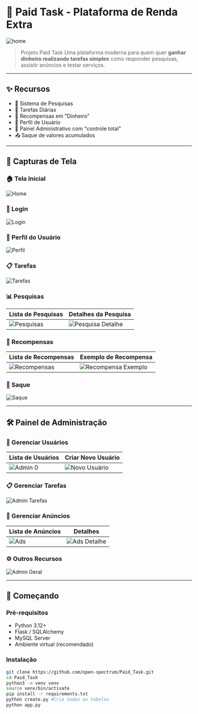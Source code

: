# 💸 Paid Task - Plataforma de Renda Extra

![home](screenshots/home.png)

> Projeto Paid Task 
> Uma plataforma moderna para quem quer **ganhar dinheiro realizando tarefas simples** como responder pesquisas, assistir anúncios e testar serviços.

---

## ✨ Recursos

- 🧠 Sistema de Pesquisas
- 🎯 Tarefas Diárias
- 🎁 Recompensas em "Dinheiro"
- 👤 Perfil de Usuário
- 👮 Painel Administrativo com "controle total"
- 📤 Saque de valores acumulados

---

## 📸 Capturas de Tela

### 🏠 Tela Inicial
![Home](screenshots/home.png)

### 🔐 Login
![Login](screenshots/login.png)

### 👤 Perfil do Usuário
![Perfil](screenshots/profile.png)

### 📋 Tarefas
![Tarefas](screenshots/tasks.png)

### 📊 Pesquisas
| Lista de Pesquisas | Detalhes da Pesquisa |
|--------------------|----------------------|
| ![Pesquisas](screenshots/research.png) | ![Pesquisa Detalhe](screenshots/research_1.png) |

### 🎁 Recompensas
| Lista de Recompensas | Exemplo de Recompensa |
|----------------------|------------------------|
| ![Recompensas](screenshots/reward.png) | ![Recompensa Exemplo](screenshots/reward_0.png) |

### 💸 Saque
![Saque](screenshots/withdraw.png)

---

## 🛠️ Painel de Administração

### 👥 Gerenciar Usuários
| Lista de Usuários | Criar Novo Usuário |
|--------------------|--------------------|
| ![Admin 0](screenshots/admin_0.png) | ![Novo Usuário](screenshots/admin_new_user.png) |

### 📋 Gerenciar Tarefas
![Admin Tarefas](screenshots/admin_task.png)

### 📢 Gerenciar Anúncios
| Lista de Anúncios | Detalhes |
|-------------------|----------|
| ![Ads](screenshots/admin_ads.png) | ![Ads Detalhe](screenshots/admin_ads_1.png) |

### ⚙️ Outros Recursos
![Admin Geral](screenshots/admin_1.png)

---

## 🚀 Começando

### Pré-requisitos
- Python 3.12+
- Flask / SQLAlchemy
- MySQL Server
- Ambiente virtual (recomendado)

### Instalação
```bash
git clone https://github.com/open-spectrum/Paid_Task.git
cd Paid_Task
python3 -m venv venv
source venv/bin/activate
pip install -r requirements.txt
python create.py #Cria todas as tabelas
python app.py

